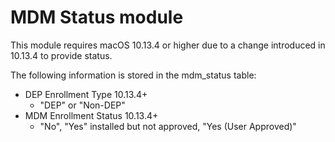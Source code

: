 MDM Status module
================
This module requires macOS 10.13.4 or higher due to a change introduced in 10.13.4 to provide status.

The following information is stored in the mdm_status table:

* DEP Enrollment Type 10.13.4+
	- "DEP" or "Non-DEP"
* MDM Enrollment Status 10.13.4+
	- "No", "Yes" installed but not approved, "Yes (User Approved)"
